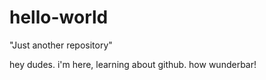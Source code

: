 # hello-world
"Just another repository"

hey dudes. i'm here, learning about github. how wunderbar!
